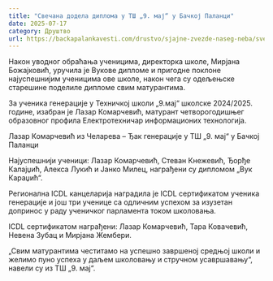 ```yaml
---
title: "Свечана додела диплома у ТШ „9. мај“ у Бачкој Паланци"
date: 2025-07-17
category: Друштво
url: https://backapalankavesti.com/drustvo/sjajne-zvezde-naseg-neba/svecana-dodela-diploma-u-ts-9-maj-u-backoj-palanci/
---
```


Након уводног обраћања ученицима, директорка школе, Мирјана Божајковић, уручила је Вукове дипломе и пригодне поклоне најуспешнијим ученицима ове школе, након чега су одељењске старешине поделиле дипломе свим матурантима.

За ученика генерације у Техничкој школи „9.мај“ школске 2024/2025. године, изабран је Лазар Комарчевић, матурант четворогодишњег образовног профила Електротехничар информационих технологија.

Лазар Комарчевић из Челарева – Ђак генерације у ТШ „9. мај“ у Бачкој Паланци

Најуспешнији ученици: Лазар Комарчевић, Стеван Кнежевић, Ђорђе Калајџић, Алекса Лукић и Јанко Милец, награђени су дипломом „Вук Караџић“.

Регионална ICDL канцеларија наградила је ICDL сертификатом ученика генерације и још три ученице са одличним успехом за изузетан допринос у раду ученичког парламента током школовања.

ICDL сертификатом награђени: Лазар Комарчевић, Тара Ковачевић, Невена Зубац и Мирјана Жембери.

„Свим матурантима честитамо на успешно завршеној средњој школи и желимо пуно успеха у даљем школовању и стручном усавршавању“, навели су из ТШ „9. мај“.
